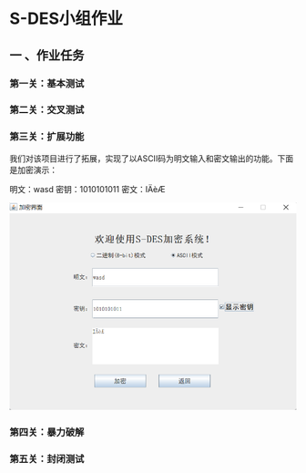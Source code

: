 # S-DES小组作业
## 一 、作业任务

### 第一关：基本测试
### 第二关：交叉测试
### 第三关：扩展功能
我们对该项目进行了拓展，实现了以ASCII码为明文输入和密文输出的功能。下面是加密演示：

明文：wasd
密钥：1010101011
密文：IÄèÆ

![3-1](https://github.com/zzzxxxxzzz/S-DES/blob/main/image/3-1.png)



### 第四关：暴力破解
### 第五关：封闭测试
